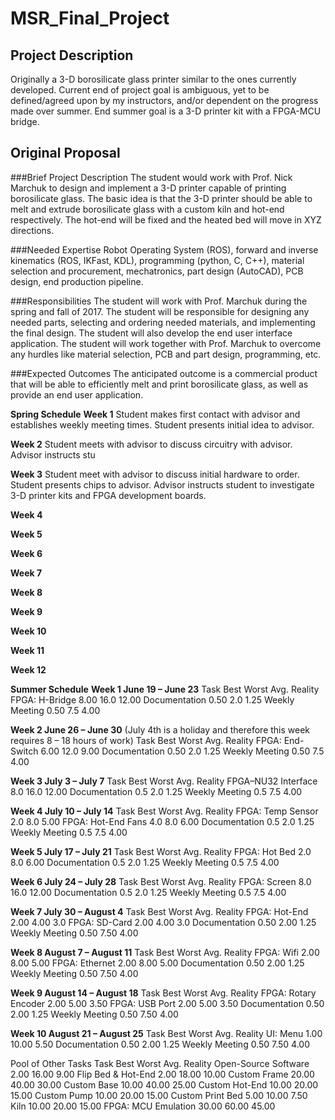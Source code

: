 # MSR_Final_Project
## Project Description
Originally a 3-D borosilicate glass printer similar to the ones currently developed. Current end of project goal is ambiguous, yet to be defined/agreed upon by my instructors, and/or dependent on the progress made over summer. End summer goal is a 3-D printer kit with a FPGA-MCU bridge.

## Original Proposal
###Brief Project Description
The student would work with Prof. Nick Marchuk to design and implement a 3-D printer capable of printing borosilicate glass. The basic idea is that the 3-D printer should be able to melt and extrude borosilicate glass with a custom kiln and hot-end respectively. The hot-end will be fixed and the heated bed will move in XYZ directions.
 
###Needed Expertise
Robot Operating System (ROS), forward and inverse kinematics (ROS, IKFast, KDL), programming (python, C, C++), material selection and procurement, mechatronics, part design (AutoCAD), PCB design, end production pipeline.
 
###Responsibilities
The student will work with Prof. Marchuk during the spring and fall of 2017. The student will be responsible for designing any needed parts, selecting and ordering needed materials, and implementing the final design. The student will also develop the end user interface application. The student will work together with Prof. Marchuk to overcome any hurdles like material selection, PCB and part design, programming, etc.
 
###Expected Outcomes
The anticipated outcome is a commercial product that will be able to efficiently melt and print borosilicate glass, as well as provide an end user application.

**Spring Schedule**
**Week 1** 
Student makes first contact with advisor and establishes weekly meeting times.
Student presents initial idea to advisor.

**Week 2** 
Student meets with advisor to discuss circuitry with advisor.
Advisor instructs stu

**Week 3** 
Student meet with advisor to discuss initial hardware to order.
Student presents chips to advisor.
Advisor instructs student to investigate 3-D printer kits and FPGA development boards.

**Week 4** 

**Week 5** 

**Week 6** 

**Week 7** 

**Week 8** 

**Week 9** 

**Week 10** 

**Week 11** 

**Week 12**

**Summer Schedule**
**Week 1	June 19 – June 23**
Task				Best 		Worst		Avg.		Reality
FPGA:	H-Bridge		 8.00		16.0		12.00
Documentation		 0.50		 2.0		 1.25
Weekly Meeting		 0.50		 7.5		 4.00

**Week 2	June 26 – June 30**
(July 4th is a holiday and therefore this week requires 8 – 18 hours of work)
Task				Best 		Worst		Avg.		Reality
FPGA:	End-Switch		 6.00		12.0		 9.00
Documentation		 0.50		 2.0		 1.25
Weekly Meeting		 0.50		 7.5		 4.00

**Week 3	July 3 – July 7**
Task				Best 		Worst		Avg.		Reality
FPGA–NU32 Interface	 8.0		16.0		12.00
Documentation		 0.5		 2.0		 1.25
Weekly Meeting		 0.5		 7.5		 4.00

**Week 4	July 10 – July 14**
Task				Best 		Worst		Avg.		Reality
FPGA: Temp Sensor		 2.0		 8.0		 5.00
FPGA: Hot-End Fans	 4.0		 8.0		 6.00
Documentation		 0.5		 2.0		 1.25
Weekly Meeting		 0.5		 7.5		 4.00

**Week 5	July 17 – July 21**
Task				Best 		Worst		Avg.		Reality
FPGA: Hot Bed		 2.0		 8.0		6.00
Documentation		 0.5		 2.0		1.25
Weekly Meeting		 0.5		 7.5		4.00

**Week 6	July 24 – July 28**
Task				Best 		Worst		Avg.		Reality
FPGA: Screen		 8.0		16.0		12.00
Documentation		 0.5		 2.0		 1.25
Weekly Meeting		 0.5		 7.5		 4.00

**Week 7	July 30 – August 4**
Task				Best 		Worst		Avg.		Reality
FPGA: Hot-End		 2.00		 4.00		 3.0
FPGA:	SD-Card		 2.00		 4.00		 3.0
Documentation		 0.50		 2.00		 1.25
Weekly Meeting		 0.50		 7.50		 4.00

**Week 8	August 7 – August 11**
Task				Best 		Worst		Avg.		Reality
FPGA: Wifi			 2.00		 8.00		 5.00
FPGA: Ethernet		 2.00		 8.00		 5.00
Documentation		 0.50		 2.00		 1.25
Weekly Meeting		 0.50		 7.50		 4.00

**Week 9	August 14 – August 18**
Task				Best 		Worst		Avg.		Reality
FPGA:	Rotary Encoder	 2.00		 5.00		 3.50
FPGA:	USB Port		 2.00		 5.00		 3.50
Documentation		 0.50		 2.00		 1.25
Weekly Meeting		 0.50		 7.50		 4.00

**Week 10	August 21 – August 25**
Task				Best 		Worst		Avg.		Reality
UI:	Menu			 1.00		10.00		 5.50
Documentation		 0.50		 2.00		 1.25
Weekly Meeting		 0.50		 7.50		 4.00


Pool of Other Tasks
Task				Best 		Worst		Avg.		Reality
Open-Source Software	 2.00		16.00		 9.00
Flip Bed & Hot-End	 2.00		18.00		10.00
Custom Frame		20.00		40.00		30.00
Custom Base			10.00		40.00		25.00
Custom Hot-End		10.00		20.00		15.00
Custom Pump			10.00		20.00		15.00
Custom Print Bed		 5.00		10.00		 7.50
Kiln				10.00		20.00		15.00
FPGA: MCU Emulation	30.00		60.00		45.00
